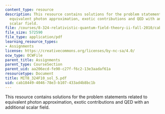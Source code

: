 ```yaml
---
content_type: resource
description: This resource contains solutions for the problem statements related to
  equivalent photon approximation, exotic contributions and QED with an additional
  scalar field.
file: /courses/8-324-relativistic-quantum-field-theory-ii-fall-2010/cab18449404678e3b107433ad4b8bc1b_MIT8_324F10_sol_5.pdf
file_size: 572590
file_type: application/pdf
learning_resource_types:
- Assignments
license: https://creativecommons.org/licenses/by-nc-sa/4.0/
ocw_type: OCWFile
parent_title: Assignments
parent_type: CourseSection
parent_uid: aa206ecd-fe90-c27f-f6c2-13e3aadaf61a
resourcetype: Document
title: MIT8_324F10_sol_5.pdf
uid: cab18449-4046-78e3-b107-433ad4b8bc1b
---
```

This resource contains solutions for the problem statements related to equivalent photon approximation, exotic contributions and QED with an additional scalar field.
